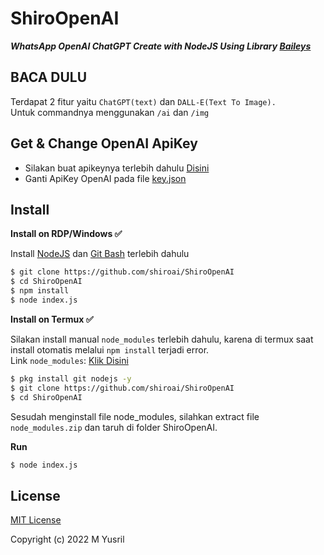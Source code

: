 # ShiroOpenAI

***WhatsApp OpenAI ChatGPT Create with NodeJS Using Library [Baileys](https://github.com/adiwajshing/Baileys)***

## BACA DULU
Terdapat 2 fitur yaitu ```ChatGPT(text)``` dan ```DALL-E(Text To Image).```<br>Untuk commandnya menggunakan ```/ai``` dan ```/img```

## Get & Change OpenAI ApiKey
- Silakan buat apikeynya terlebih dahulu [Disini](https://beta.openai.com/account/api-keys)
- Ganti ApiKey OpenAI pada file [key.json](https://github.com/shiroai/ShiroOpenAI/blob/844f41c362250bed10857443c013cbb454807e87/key.json#L2)

## Install
**Install on RDP/Windows ✅**

Install [NodeJS](https://nodejs.org/en/download/)
 dan [Git Bash](https://git-scm.com/downloads) terlebih dahulu
```bash
$ git clone https://github.com/shiroai/ShiroOpenAI
$ cd ShiroOpenAI
$ npm install
$ node index.js
```
**Install on Termux ✅**

Silakan install manual ```node_modules``` terlebih dahulu, karena di termux saat install otomatis melalui ```npm install``` terjadi error.
<br>Link ```node_modules```: [Klik Disini](https://drive.google.com/file/d/1U7MowRkVpRNDWbnpkccAiy8kYN_xzSNM/view?usp=sharing)
```bash
$ pkg install git nodejs -y
$ git clone https://github.com/shiroai/ShiroOpenAI
$ cd ShiroOpenAI
```
Sesudah menginstall file node_modules, silahkan extract file ```node_modules.zip``` dan taruh di folder ShiroOpenAI.

**Run**
```bash
$ node index.js
```

## License
[MIT License](https://github.com/shiroai/ShiroOpenAI/blob/main/LICENSE)

Copyright (c) 2022 M Yusril

